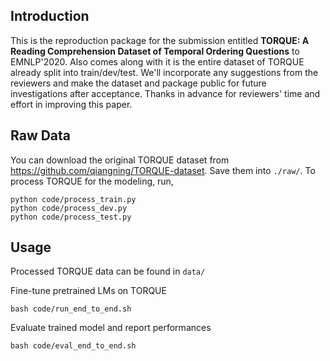 Introduction
---------
This is the reproduction package for the submission entitled **TORQUE: A Reading Comprehension Dataset of Temporal Ordering Questions** to EMNLP'2020. Also comes along with it is the entire dataset of TORQUE already split into train/dev/test. We'll incorporate any suggestions from the reviewers and make the dataset and package public for future investigations after acceptance. Thanks in advance for reviewers' time and effort in improving this paper.

Raw Data
----------
You can download the original TORQUE dataset from https://github.com/qiangning/TORQUE-dataset. Save them into `./raw/`.
To process TORQUE for the modeling, run,

```
python code/process_train.py
python code/process_dev.py
python code/process_test.py
```

Usage
----------
Processed TORQUE data can be found in `data/`

Fine-tune pretrained LMs on TORQUE
```
bash code/run_end_to_end.sh
```

Evaluate trained model and report performances
```
bash code/eval_end_to_end.sh
```


